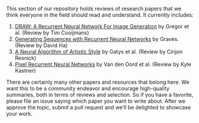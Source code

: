 This section of our repository holds reviews of research papers that we think everyone in the field should read and understand. It currently includes:

1. [DRAW: A Recurrent Neural Network For Image Generation](https://github.com/tensorflow/magenta/blob/master/magenta/reviews/draw.md) by Gregor et al. (Review by Tim Cooijmans)
2. [Generating Sequences with Recurrent Neural Networks](https://github.com/tensorflow/magenta/blob/master/magenta/reviews/summary_generation_sequences.md) by Graves. (Review by David Ha)
3. [A Neural Algorithm of Artistic Style](https://github.com/tensorflow/magenta/blob/master/magenta/reviews/styletransfer.md) by Gatys et al. (Review by Cinjon Resnick)
4. [Pixel Recurrent Neural Networks](https://github.com/tensorflow/magenta/blob/master/magenta/reviews/pixelrnn.md) by Van den Oord et al. (Review by Kyle Kastner)

There are certainly many other papers and resources that belong here. We want this to be a community endeavor and encourage high-quality summaries, both in terms of reviews and selection. So if you have a favorite, please file an issue saying which paper you want to write about. After we approve the topic, submit a pull request and we’ll be delighted to showcase your work.

